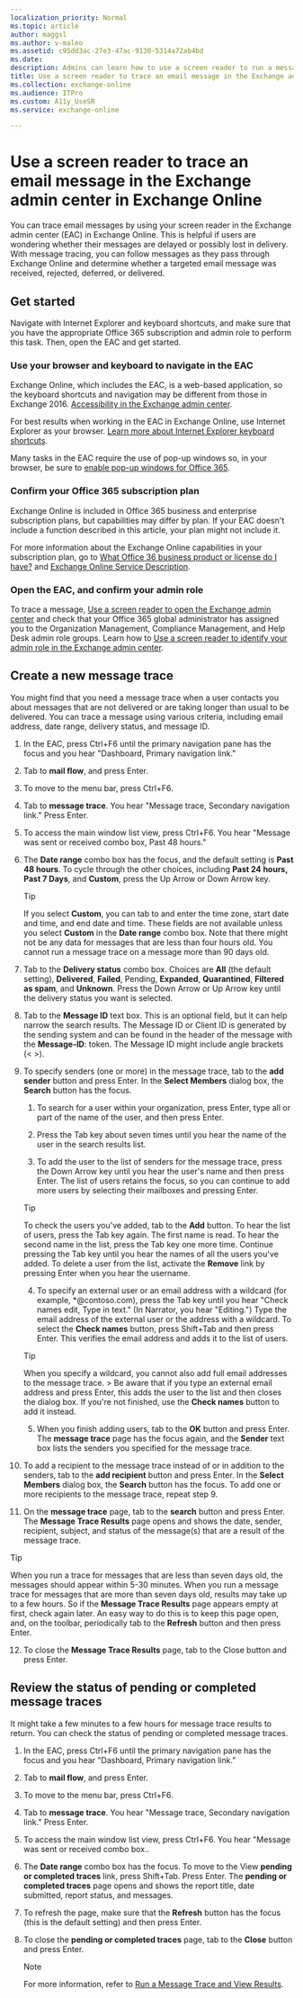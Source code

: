 ```yaml
---
localization_priority: Normal
ms.topic: article
author: maggsl
ms.author: v-maleo
ms.assetid: c95dd3ac-27e3-47ac-9130-5314a72ab4bd
ms.date: 
description: Admins can learn how to use a screen reader to run a message trace in the Exchange admin center (EAC) in Exchange Online.
title: Use a screen reader to trace an email message in the Exchange admin center in Exchange Online
ms.collection: exchange-online
ms.audience: ITPro
ms.custom: A11y_UseSR
ms.service: exchange-online

---
```


# Use a screen reader to trace an email message in the Exchange admin center in Exchange Online

You can trace email messages by using your screen reader in the Exchange admin center (EAC) in Exchange Online. This is helpful if users are wondering whether their messages are delayed or possibly lost in delivery. With message tracing, you can follow messages as they pass through Exchange Online and determine whether a targeted email message was received, rejected, deferred, or delivered.

## Get started

Navigate with Internet Explorer and keyboard shortcuts, and make sure that you have the appropriate Office 365 subscription and admin role to perform this task. Then, open the EAC and get started.

### Use your browser and keyboard to navigate in the EAC

Exchange Online, which includes the EAC, is a web-based application, so the keyboard shortcuts and navigation may be different from those in Exchange 2016. [Accessibility in the Exchange admin center](accessibility-in-exchange-admin-center.md).

For best results when working in the EAC in Exchange Online, use Internet Explorer as your browser. [Learn more about Internet Explorer keyboard shortcuts](https://go.microsoft.com/fwlink/p/?LinkID=787614).

Many tasks in the EAC require the use of pop-up windows so, in your browser, be sure to [enable pop-up windows for Office 365](https://go.microsoft.com/fwlink/p/?LinkID=317550).

### Confirm your Office 365 subscription plan

Exchange Online is included in Office 365 business and enterprise subscription plans, but capabilities may differ by plan. If your EAC doesn't include a function described in this article, your plan might not include it.

For more information about the Exchange Online capabilities in your subscription plan, go to [What Office 36 business product or license do I have?](https://go.microsoft.com/fwlink/p/?LinkID=797552) and [Exchange Online Service Description](https://go.microsoft.com/fwlink/p/?LinkID=797553).

### Open the EAC, and confirm your admin role

To trace a message, [Use a screen reader to open the Exchange admin center](use-screen-reader-to-open-exchange-admin-center.md) and check that your Office 365 global administrator has assigned you to the Organization Management, Compliance Management, and Help Desk admin role groups. Learn how to [Use a screen reader to identify your admin role in the Exchange admin center](use-screen-reader-to-identify-admin-role-in-exchange-admin-center.md).

## Create a new message trace

You might find that you need a message trace when a user contacts you about messages that are not delivered or are taking longer than usual to be delivered. You can trace a message using various criteria, including email address, date range, delivery status, and message ID.

1. In the EAC, press Ctrl+F6 until the primary navigation pane has the focus and you hear "Dashboard, Primary navigation link."

2. Tab to **mail flow**, and press Enter.

3. To move to the menu bar, press Ctrl+F6.

4. Tab to **message trace**. You hear "Message trace, Secondary navigation link." Press Enter.

5. To access the main window list view, press Ctrl+F6. You hear "Message was sent or received combo box, Past 48 hours."

6. The **Date range** combo box has the focus, and the default setting is **Past 48 hours**. To cycle through the other choices, including **Past 24 hours,** **Past 7 Days**, and **Custom**, press the Up Arrow or Down Arrow key.

   > [!TIP]
   > If you select **Custom**, you can tab to and enter the time zone, start date and time, and end date and time. These fields are not available unless you select **Custom** in the **Date range** combo box. Note that there might not be any data for messages that are less than four hours old. You cannot run a message trace on a message more than 90 days old.

7. Tab to the **Delivery status** combo box. Choices are **All** (the default setting), **Delivered**, **Failed**, Pending, **Expanded**, **Quarantined**, **Filtered as spam**, and **Unknown**. Press the Down Arrow or Up Arrow key until the delivery status you want is selected.

8. Tab to the **Message ID** text box. This is an optional field, but it can help narrow the search results. The Message ID or Client ID is generated by the sending system and can be found in the header of the message with the **Message-ID**: token. The Message ID might include angle brackets (\< \>).

9. To specify senders (one or more) in the message trace, tab to the **add sender** button and press Enter. In the **Select Members** dialog box, the **Search** button has the focus.

   1. To search for a user within your organization, press Enter, type all or part of the name of the user, and then press Enter.

   2. Press the Tab key about seven times until you hear the name of the user in the search results list.

   3. To add the user to the list of senders for the message trace, press the Down Arrow key until you hear the user's name and then press Enter. The list of users retains the focus, so you can continue to add more users by selecting their mailboxes and pressing Enter.

   > [!TIP]
   > To check the users you've added, tab to the **Add** button. To hear the list of users, press the Tab key again. The first name is read. To hear the second name in the list, press the Tab key one more time. Continue pressing the Tab key until you hear the names of all the users you've added. To delete a user from the list, activate the **Remove** link by pressing Enter when you hear the username.

   4. To specify an external user or an email address with a wildcard (for example, \*@contoso.com), press the Tab key until you hear "Check names edit, Type in text." (In Narrator, you hear "Editing.") Type the email address of the external user or the address with a wildcard. To select the **Check names** button, press Shift+Tab and then press Enter. This verifies the email address and adds it to the list of users.

   > [!TIP]
   > When you specify a wildcard, you cannot also add full email addresses to the message trace. >  Be aware that if you type an external email address and press Enter, this adds the user to the list and then closes the dialog box. If you're not finished, use the **Check names** button to add it instead.

   5. When you finish adding users, tab to the **OK** button and press Enter. The **message trace** page has the focus again, and the **Sender** text box lists the senders you specified for the message trace.

10. To add a recipient to the message trace instead of or in addition to the senders, tab to the **add recipient** button and press Enter. In the **Select Members** dialog box, the **Search** button has the focus. To add one or more recipients to the message trace, repeat step 9.

11. On the **message trace** page, tab to the **search** button and press Enter. The **Message Trace Results** page opens and shows the date, sender, recipient, subject, and status of the message(s) that are a result of the message trace.

   > [!TIP]
   > When you run a trace for messages that are less than seven days old, the messages should appear within 5-30 minutes. When you run a message trace for messages that are more than seven days old, results may take up to a few hours. So if the **Message Trace Results** page appears empty at first, check again later. An easy way to do this is to keep this page open, and, on the toolbar, periodically tab to the **Refresh** button and then press Enter.

12. To close the **Message Trace Results** page, tab to the Close button and press Enter.

## Review the status of pending or completed message traces

It might take a few minutes to a few hours for message trace results to return. You can check the status of pending or completed message traces.

1. In the EAC, press Ctrl+F6 until the primary navigation pane has the focus and you hear "Dashboard, Primary navigation link."

2. Tab to **mail flow**, and press Enter.

3. To move to the menu bar, press Ctrl+F6.

4. Tab to **message trace**. You hear "Message trace, Secondary navigation link." Press Enter.

5. To access the main window list view, press Ctrl+F6. You hear "Message was sent or received combo box..

6. The **Date range** combo box has the focus. To move to the View **pending or completed traces** link, press Shift+Tab. Press Enter. The **pending or completed traces** page opens and shows the report title, date submitted, report status, and messages.

7. To refresh the page, make sure that the **Refresh** button has the focus (this is the default setting) and then press Enter.

8. To close the **pending or completed traces** page, tab to the **Close** button and press Enter.

   > [!NOTE]
   > For more information, refer to [Run a Message Trace and View Results](https://go.microsoft.com/fwlink/p/?LinkId=799440).

